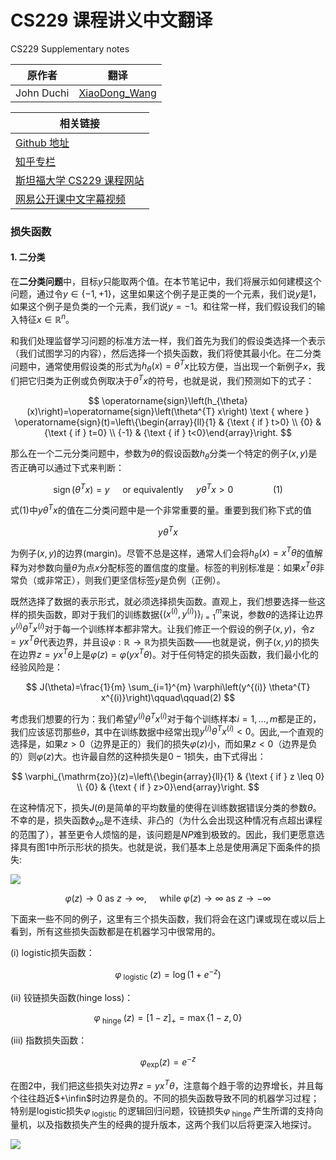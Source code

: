 # CS229 课程讲义中文翻译
CS229 Supplementary notes

|原作者|翻译|
|---|---|
|John Duchi|[XiaoDong_Wang](https://github.com/Dongzhixiao) |


|相关链接|
|---|
|[Github 地址](https://github。com/Kivy-CN/Stanford-CS-229-CN)|
|[知乎专栏](https://zhuanlan。zhihu。com/MachineLearn)|
|[斯坦福大学 CS229 课程网站](http://cs229。stanford。edu/)|
|[网易公开课中文字幕视频](http://open。163。com/movie/2008/1/M/C/M6SGF6VB4_M6SGHFBMC。html)|


### 损失函数

#### 1. 二分类

在**二分类问题**中，目标$y$只能取两个值。在本节笔记中，我们将展示如何建模这个问题，通过令$y \in\{-1,+1\}$，这里如果这个例子是正类的一个元素，我们说$y$是$1$，如果这个例子是负类的一个元素，我们说$y = - 1$。和往常一样，我们假设我们的输入特征$x \in \mathbb{R}^{n}$。

和我们处理监督学习问题的标准方法一样，我们首先为我们的假设类选择一个表示（我们试图学习的内容），然后选择一个损失函数，我们将使其最小化。在二分类问题中，通常使用假设类的形式为$h_{\theta}(x)=\theta^{T} x$比较方便，当出现一个新例子$x$，我们把它归类为正例或负例取决于$\theta^{T} x$的符号，也就是说，我们预测如下的式子：

$$
\operatorname{sign}\left(h_{\theta}(x)\right)=\operatorname{sign}\left(\theta^{T} x\right) \text { where } \operatorname{sign}(t)=\left\{\begin{array}{ll}{1} & {\text { if } t>0} \\ {0} & {\text { if } t=0} \\ {-1} & {\text { if } t<0}\end{array}\right.
$$

那么在一个二元分类问题中，参数为$\theta$的假设函数$h_\theta$分类一个特定的例子$(x,y)$是否正确可以通过下式来判断：

$$
\operatorname{sign}\left(\theta^{T} x\right)=y \quad \text { or equivalently } \quad y \theta^{T} x>0 \qquad\qquad(1)
$$

式$(1)$中$y \theta^{T} x$的值在二分类问题中是一个非常重要的量。重要到我们称下式的值

$$
y \theta^{T} x
$$

为例子$(x,y)$的边界(margin)。尽管不总是这样，通常人们会将$h_{\theta}(x)=x^{T} \theta$的值解释为对参数向量$\theta$为点$x$分配标签的置信度的度量。标签的判别标准是：如果$x^{T} \theta$非常负（或非常正），则我们更坚信标签$y$是负例（正例）。

既然选择了数据的表示形式，就必须选择损失函数。直观上，我们想要选择一些这样的损失函数，即对于我们的训练数据$\left\{\left(x^{(i)}, y^{(i)}\right)\right\}_{i=1}^{m}$来说，参数$\theta$的选择让边界$y^{(i)} \theta^{T} x^{(i)}$对于每一个训练样本都非常大。让我们修正一个假设的例子$(x,y)$，令$z=y x^{T} \theta$代表边界，并且设$\varphi : \mathbb{R} \rightarrow \mathbb{R}$为损失函数——也就是说，例子$(x, y)$的损失在边界$z=y x^{T} \theta$上是$\varphi(z)=\varphi\left(y x^{T} \theta\right)$。对于任何特定的损失函数，我们最小化的经验风险是：

$$
J(\theta)=\frac{1}{m} \sum_{i=1}^{m} \varphi\left(y^{(i)} \theta^{T} x^{(i)}\right)\qquad\qquad(2)
$$

考虑我们想要的行为：我们希望$y^{(i)} \theta^{T} x^{(i)}$对于每个训练样本$i=1, \ldots, m$都是正的，我们应该惩罚那些$\theta$，其中在训练数据中经常出现$y^{(i)} \theta^{T} x^{(i)}<0$。因此,一个直观的选择是，如果$z > 0$（边界是正的）我们的损失$\varphi(z)$小，而如果$z < 0$（边界是负的）则$\varphi(z)$大。也许最自然的这种损失是$0-1$损失，由下式得出：

$$
\varphi_{\mathrm{zo}}(z)=\left\{\begin{array}{ll}{1} & {\text { if } z \leq 0} \\ {0} & {\text { if } z>0}\end{array}\right.
$$

在这种情况下，损失$J(\theta)$是简单的平均数量的使得在训练数据错误分类的参数$\theta$。不幸的是，损失函数$\phi_{zo}$是不连续、非凸的（为什么会出现这种情况有点超出课程的范围了），甚至更令人烦恼的是，该问题是$NP$难到极致的。因此，我们更愿意选择具有图$1$中所示形状的损失。也就是说，我们基本上总是使用满足下面条件的损失:

![](https://raw.githubusercontent.com/Kivy-CN/Stanford-CS-229-CN/master/img/cs229notelff1.png)

$$
\varphi(z) \rightarrow 0 \text { as } z \rightarrow \infty, \quad \text { while } \varphi(z) \rightarrow \infty \text { as } z \rightarrow-\infty
$$

下面来一些不同的例子，这里有三个损失函数，我们将会在这门课或现在或以后上看到，所有这些损失函数都是在机器学习中很常用的。

(i) logistic损失函数：

$$
\varphi_{\text { logistic }}(z)=\log \left(1+e^{-z}\right)
$$

(ii) 铰链损失函数(hinge loss)：

$$
\varphi_{\text { hinge }}(z)=[1-z]_{+}=\max \{1-z, 0\}
$$

(iii) 指数损失函数：

$$
\varphi_{\exp }(z)=e^{-z}
$$

在图2中，我们把这些损失对边界$z=y x^{T} \theta$，注意每个趋于零的边界增长，并且每个往往趋近$+\infin$时边界是负的。不同的损失函数导致不同的机器学习过程；特别是logistic损失$\varphi_{\text { logistic }}$的逻辑回归问题，铰链损失$\varphi_{\text { hinge }}$产生所谓的支持向量机，以及指数损失产生的经典的提升版本，这两个我们以后将更深入地探讨。

![](https://raw.githubusercontent.com/Kivy-CN/Stanford-CS-229-CN/master/img/cs229notelff2.png)



